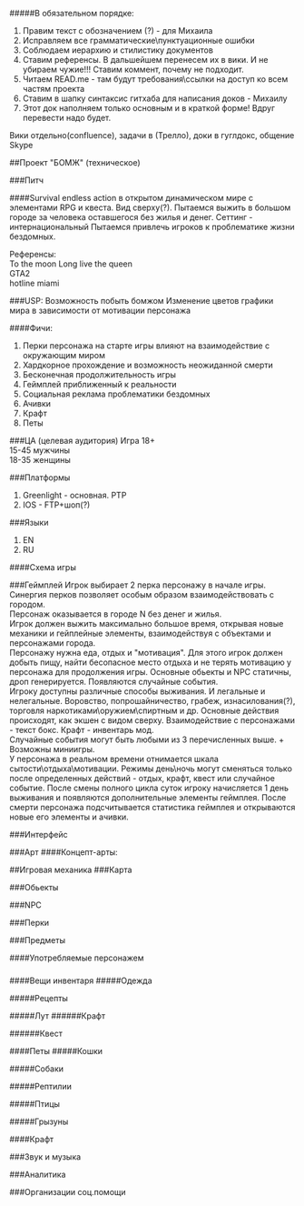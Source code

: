 #####В обязательном порядке:
1. Правим текст с обозначением (?) - для Михаила
2. Исправляем все грамматические\пунктуационные ошибки
3. Соблюдаем иерархию и стилистику документов
4. Ставим референсы. В дальшейшем перенесем их в вики. И не убираем чужие!!! Ставим коммент, почему не подходит.
5. Читаем READ.me - там будут требования\ссылки на доступ ко всем частям проекта
6. Ставим в шапку синтаксис гитхаба для написания доков - Михаилу
7. Этот док наполняем только основным и в краткой форме! Вдруг перевести надо будет.

Вики отдельно(confluence), задачи в (Трелло), доки в гуглдокс, общение Skype


##Проект "БОМЖ" (техническое)

###Питч

####Survival endless action в открытом динамическом мире c элементами RPG и квеста. Вид сверху(?).
Пытаемся выжить в большом городе за человека оставшегося без жилья и денег.
Сеттинг - интернациональный
Пытаемся привлечь игроков к проблематике жизни бездомных.

Референсы:	
To the moon
Long live the queen	    
GTA2	
hotline miami	


###USP:
Возможность побыть бомжом
Изменение цветов графики мира в зависимости от мотивации персонажа

####Фичи:
1. Перки персонажа на старте игры влияют на взаимодействие с окружающим миром
2. Хардкорное прохождение и возможность неожиданной смерти
3. Бесконечная продолжительность игры
4. Геймплей приближенный к реальности
5. Социальная реклама проблематики бездомных
6. Ачивки
7. Крафт
8. Петы


###ЦА (целевая аудитория)
Игра 18+	
15-45 мужчины	
18-35 женщины

###Платформы
1. Greenlight - основная. PTP
2. IOS - FTP+шоп(?)

###Языки
1. EN
2. RU

####Схема игры

###Геймплей
 Игрок выбирает 2 перка персонажу в начале игры. Синергия перков позволяет особым образом взаимодействовать с городом.		
 Персонаж оказывается в городе N без денег и жилья. 		
 Игрок должен выжить максимально большое время, открывая новые механики и гейплейные элементы, взаимодействуя с объектами и персонажами города.		
 Персонажу нужна еда, отдых и "мотивация". Для этого игрок должен добыть пищу, найти бесопасное место отдыха и не терять мотивацию у персонажа для продолжения игры. Основные обьекты и NPC статичны, дроп генерируется. Появляются случайные события.			
 Игроку доступны различные способы выживания. И легальные и нелегальные. Воровство, попрошайничество, грабеж, изнасилования(?), торговля наркотиками\оружием\спиртным и др.
Основные действия происходят, как экшен с видом сверху. Взаимодействие с персонажами - текст бокс. Крафт - инвентарь мод.		
 Случайные события могут быть любыми из 3 перечисленных выше. + Возможны миниигры.	
У персонажа в реальном времени отнимается шкала сытости\отдыха\мотивации. Режимы день\ночь могут сменяться только после определенных действий - отдых, крафт, квест или случайное событие. После смены полного цикла суток игроку начисляется 1 день выживания и появляются дополнительные элементы геймплея. После смерти персонажа подсчитывается статистика геймплея и открываются новые его элементы и ачивки.	

###Интерфейс

###Арт
####Концепт-арты:

##Игровая механика
###Карта

###Обьекты

###NPC

###Перки

###Предметы

####Употребляемые персонажем
#####

#####

#####

####Вещи инвентаря
#####Одежда

#####Рецепты

#####Лут
######Крафт

######Квест

####Петы
#####Кошки

#####Собаки

#####Рептилии

#####Птицы

#####Грызуны

####Крафт

###Звук и музыка

###Аналитика

###Организации соц.помощи
